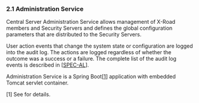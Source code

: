 ### 2.1 Administration Service

Central Server Administration Service allows management of X-Road members and Security Servers and defines the global configuration parameters that are distributed to the Security Servers. 

User action events that change the system state or configuration are logged into the audit log. The actions are logged regardless of whether the outcome was a success or a failure. The complete list of the audit log events is described in \[[SPEC-AL](#Ref_SPEC-AL)\].

Administration Service is a Spring Boot\[[1](#Ref_1)\] application with embedded Tomcat servlet container.


\[1\] See  for details.